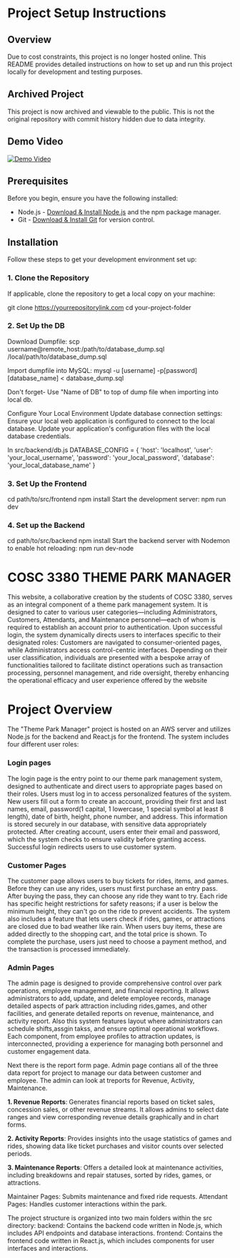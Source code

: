 # Project Setup Instructions

## Overview

Due to cost constraints, this project is no longer hosted online. This README provides detailed instructions on how to set up and run this project locally for development and testing purposes.

## Archived Project

This project is now archived and viewable to the public. This is not the original repository with commit history hidden due to data integrity. 

## Demo Video
[![Demo Video](https://img.youtube.com/vi/Jk1ggN0rqkE/maxresdefault.jpg)](https://youtu.be/Jk1ggN0rqkE)


## Prerequisites

Before you begin, ensure you have the following installed:
- Node.js - [Download & Install Node.js](https://nodejs.org/en/download/) and the npm package manager.
- Git - [Download & Install Git](https://git-scm.com/downloads) for version control.

## Installation

Follow these steps to get your development environment set up:

### 1. Clone the Repository

If applicable, clone the repository to get a local copy on your machine:

git clone https://yourrepositorylink.com
cd your-project-folder

### 2. Set Up the DB
Download Dumpfile: scp username@remote_host:/path/to/database_dump.sql /local/path/to/database_dump.sql

Import dumpfile into MySQL: mysql -u [username] -p[password] [database_name] < database_dump.sql

Don't forget- Use "Name of DB" to top of dump file when importing into local db. 

Configure Your Local Environment
Update database connection settings:
Ensure your local web application is configured to connect to the local database. Update your application's configuration files with the local database credentials.

In src/backend/db.js
 DATABASE_CONFIG = {
'host': 'localhost',
'user': 'your_local_username',
'password': 'your_local_password',
'database': 'your_local_database_name'
}


### 3. Set Up the Frontend

cd path/to/src/frontend
npm install
Start the development server: npm run dev


### 4. Set up the Backend

cd path/to/src/backend
npm install
Start the backend server with Nodemon to enable hot reloading: npm run dev-node


# COSC 3380 THEME PARK MANAGER
This website, a collaborative creation by the students of COSC 3380, serves as an integral component of a theme park management system. It is designed to cater to various user categories—including Administrators, Customers, Attendants, and Maintenance personnel—each of whom is required to establish an account prior to authentication. Upon successful login, the system dynamically directs users to interfaces specific to their designated roles: Customers are navigated to consumer-oriented pages, while Administrators access control-centric interfaces. Depending on their user classification, individuals are presented with a bespoke array of functionalities tailored to facilitate distinct operations such as transaction processing, personnel management, and ride oversight, thereby enhancing the operational efficacy and user experience offered by the website

# Project Overview
The "Theme Park Manager" project is hosted on an AWS server and utilizes Node.js for the backend and React.js for the frontend. The system includes four different user roles:

### Login pages
The login page is the entry point to our theme park management system, designed to authenticate and direct users to appropriate pages based on their roles. Users must log in to access personalized features of the system. New users fill out a form to create an account, providing their first and last names, email, password(1 capital, 1 lowercase, 1 special symbol at least 8 length), date of birth, height, phone number, and address. This information is stored securely in our database, with sensitive data appropriately protected. After creating account, users enter their email and password, which the system checks to ensure validity before granting access. Successful login redirects users to use customer system.

### Customer Pages
The customer page allows users to buy tickets for rides, items, and games. Before they can use any rides, users must first purchase an entry pass. After buying the pass, they can choose any ride they want to try. Each ride has specific height restrictions for safety reasons; if a user is below the minimum height, they can't go on the ride to prevent accidents. The system also includes a feature that lets users check if rides, games, or attractions are closed due to bad weather like rain. When users buy items, these are added directly to the shopping cart, and the total price is shown. To complete the purchase, users just need to choose a payment method, and the transaction is processed immediately.

### Admin Pages
The admin page is designed to provide comprehensive control over park operations, employee management, and financial reporting. It allows administrators to add, update, and delete employee records, manage detailed aspects of park attraction including rides,games, and other facilities, and generate detailed reports on revenue, maintenance, and activity report. Also this system features layout where administrators can schedule shifts,assgin takss, and ensure optimal operational workflows. Each component, from employee profiles to attraction updates, is interconnected, providing a experience for managing both personnel and customer engagement data.

Next there is the report form page. Admin page contians all of the three data report for project to manage our data between customer and employee. The admin can look at treports for Revenue, Activity, Maintenance.

   **1. Revenue Reports**: Generates financial reports based on ticket sales, concession sales, or other revenue streams. It allows admins to select date ranges and view corresponding revenue details 
    graphically and in chart forms.
    
   **2. Activity Reports**: Provides insights into the usage statistics of games and rides, showing data like ticket purchases and visitor counts over selected periods.
   
   **3. Maintenance Reports**: Offers a detailed look at maintenance activities, including breakdowns and repair statuses, sorted by rides, games, or attractions.

Maintainer Pages: Submits maintenance and fixed ride requests.
Attendant Pages: Handles customer interactions within the park.

The project structure is organized into two main folders within the src directory:
backend: Contains the backend code written in Node.js, which includes API endpoints and database interactions.
frontend: Contains the frontend code written in React.js, which includes components for user interfaces and interactions.
